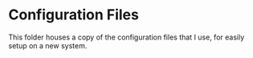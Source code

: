 # Configuration Files

This folder houses a copy of the configuration files that I use, for easily setup on a new system.

